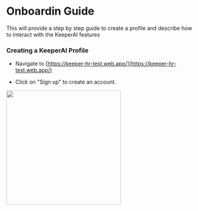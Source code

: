 # Onboardin Guide
<p>This will provide a step by step guide to create a profile and describe how to interact with the KeeperAI features<p>
  
### Creating a KeeperAI Profile
  
- Navigate to [https://keeper-hr-test.web.app/](https://keeper-hr-test.web.app/)
  
- Click on "Sign up" to create an account.
  

<img src="https://user-images.githubusercontent.com/61127092/182633312-cdb4ccfd-3719-44a9-837f-749257077f89.png" width="300">

